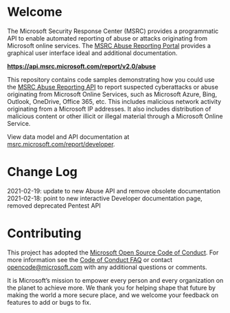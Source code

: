 

# Welcome
The Microsoft Security Response Center (MSRC) provides a programmatic API to enable automated reporting of abuse or attacks originating from Microsoft online services. The [MSRC Abuse Reporting Portal](https://msrc.microsoft.com/report/abuse) provides a graphical user interface ideal and additional documentation.

**https://api.msrc.microsoft.com/report/v2.0/abuse**

This repository contains code samples demonstrating how you could use the [MSRC Abuse Reporting API](https://msrc.microsoft.com/report/developer) to report suspected cyberattacks or abuse originating from Microsoft Online Services, such as Microsoft Azure, Bing, Outlook, OneDrive, Office 365, etc. This includes malicious network activity originating from a Microsoft IP addresses. It also includes distribution of malicious content or other illicit or illegal material through a Microsoft Online Service.

View data model and API documentation at [msrc.microsoft.com/report/developer](https://msrc.microsoft.com/report/developer).

# Change Log

2021-02-19: update to new Abuse API and remove obsolete documentation
2021-02-18: point to new interactive Developer documentation page, removed deprecated Pentest API

# Contributing
This project has adopted the [Microsoft Open Source Code of Conduct](https://opensource.microsoft.com/codeofconduct/).
For more information see the [Code of Conduct FAQ](https://opensource.microsoft.com/codeofconduct/faq/) or
contact [opencode@microsoft.com](mailto:opencode@microsoft.com) with any additional questions or comments.

It is Microsoft’s mission to empower every person and every organization on the planet to achieve more. We thank you for helping shape that future by making the world a more secure place, and we welcome your feedback on features to add or bugs to fix.

